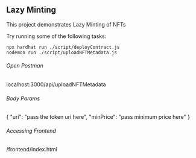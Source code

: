 ## Lazy Minting

This project demonstrates Lazy Minting of NFTs

Try running some of the following tasks:

```shell
npx hardhat run ./script/deployContract.js
nodemon run ./script/uploadNFTMetadata.js
```
###### Open Postman
localhost:3000/api/uploadNFTMetadata

###### Body Params
{
    "uri": "pass the token uri here",
    "minPrice": "pass minimum price here"
}

###### Accessing Frontend
/frontend/index.html
